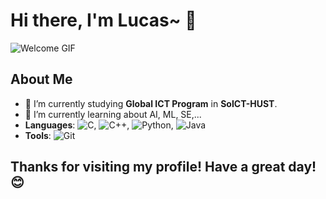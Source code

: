 # Hi there, I'm Lucas~ 👋
![Welcome GIF](https://media.giphy.com/media/xT9IgzoKnwFNmISR8I/giphy.gif)
## About Me
  - 🔭 I’m currently studying **Global ICT Program** in **SoICT-HUST**.
  - 🌱 I’m currently learning about AI, ML, SE,...
- **Languages**: ![C](https://img.shields.io/badge/-C-A8B9CC?logo=c&logoColor=fff), ![C++](https://img.shields.io/badge/-C++-00599C?logo=c%2B%2B&logoColor=fff), ![Python](https://img.shields.io/badge/-Python-3776AB?logo=python&logoColor=fff), ![Java](https://img.shields.io/badge/-Java-007396?logo=java&logoColor=fff)
- **Tools**: ![Git](https://img.shields.io/badge/-Git-F05032?logo=git&logoColor=fff)

## Thanks for visiting my profile! Have a great day! 😊
